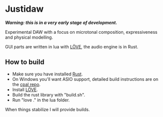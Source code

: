 # Justidaw

***Warning: this is in a very early stage of development.***

Experimental DAW with a focus on microtonal composition, expressiveness and physical modelling.

GUI parts are written in lua with [LÖVE](https://love2d.org/), the audio engine is in Rust.



## How to build
* Make sure you have installed [Rust](https://www.rust-lang.org/tools/install).
* On Windows you'll want ASIO support, detailed build instructions are on the [cpal repo](https://github.com/RustAudio/cpal).
* Install [LÖVE](https://love2d.org/).
* Build the rust library with "build.sh".
* Run "love ." in the lua folder.

When things stabilize I will provide builds.
